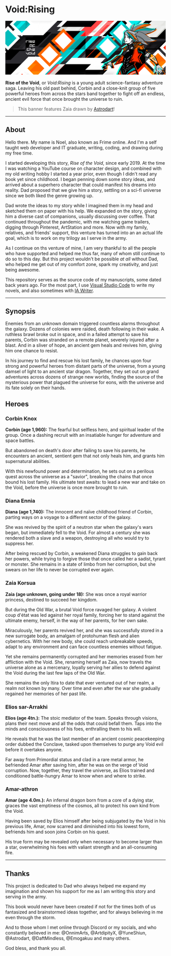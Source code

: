 # Void:Rising

![Void:Rising Banner](https://raw.githubusercontent.com/nxltm/rotv/main/ROTV%20Banner.png)

**Rise of the Void**, or _Void:Rising_ is a young adult science-fantasy adventure saga. Leaving his old past behind, Corbin and a close-knit group of five powerful heroes from across the stars band together to fight off an endless, ancient evil force that once brought the universe to ruin.

> This banner features Zaia drawn by [Astrodart](https://twitter.com/astrodid)!

---

## About

Hello there. My name is Noel, also known as Frime online. And I'm a self taught web developer and IT graduate, writing, coding, and drawing during my free time.

I started developing this story, _Rise of the Void_, since early 2019. At the time I was watching a YouTube course on character design, and combined with my old writing hobby I started a year prior, even though I didn't read any book yet since childhood. I began penning down some story ideas, and arrived about a superhero character that could manifest his dreams into reality. Dad proposed that we give him a story, settling on a sci-fi universe since we both liked the genre growing up.

Dad wrote the ideas to my story while I imagined them in my head and sketched them on paper with his help. We expanded on the story, giving him a diverse cast of companions, usually discussing over coffee. That continued throughout the pandemic, with me watching game trailers, digging through Pinterest, ArtStation and more. Now with my family, relatives, and friends' support, this venture has turned into an an actual life goal, which is to work on my trilogy as I serve in the army.

As I continue on ths venture of mine, I am very thankful to all the people who have supported and helped me thus far, many of whom still continue to do so to this day. But this project wouldn't be possible _at all_ without Dad, who helped me get out of my comfort zone, spark my creativity, and just being awesome.

This repository serves as the source code of my manuscripts, some dated back years ago. For the most part, I use [Visual Studio Code](https://code.visualstudio.com) to write my novels, and also sometimes with [IA Writer](https://ia.net/writer).

---

## Synopsis

Enemies from an unknown domain triggered countless alarms throughout the galaxy. Dozens of colonies were raided, death following in their wake. A ruthless brawl broke out in space, and in a failed attempt to save his parents, Corbin was stranded on a remote planet, severely injured after a blast. And in a sliver of hope, an ancient gem heals and revives him, giving him one chance to resist.

In his journey to find and rescue his lost family, he chances upon four strong and powerful heroes from distant parts of the universe, from a young damsel of light to an ancient star dragon. Together, they set out on grand adventures across dozens of strange new worlds, finding the source of the mysterious power that plagued the universe for eons, with the universe and its fate solely on their hands.

## Heroes

### Corbin Knox

**Corbin (age 1,960):** The fearful but selfless hero, and spiritual leader of the group. Once a dashing recruit with an insatiable hunger for adventure and space battles.

But abandoned on death's door after failing to save his parents, he encounters an ancient, sentient gem that not only heals him, and grants him supernatural abilities.

With this newfound power and determination, he sets out on a perilous quest across the universe as a "savior", breaking the chains that once bound his lost family. His ultimate test awaits: to lead a new war and take on the Void, before the universe is once more brought to ruin.

### Diana Ennia

**Diana (age 1,740):** The innocent and naïve childhood friend of Corbin, parting ways on a voyage to a different sector of the galaxy.

She was revived by the spirit of a neutron star when the galaxy's wars began, but immediately fell to the Void. For almost a century she was rendered both a slave and a weapon, destroying all who would try to suppress her.

After being rescued by Corbin, a weakened Diana struggles to gain back her powers, while trying to forgive those that once called her a sadist, tyrant or monster. She remains in a state of limbo from her corruption, but she swears on her life to never be corrupted ever again.

### Zaia Korsua

**Zaia (age unknown, going under 18):** She was once a royal warrior princess, destined to succeed her kingdom.

But during the Old War, a brutal Void force ravaged her galaxy. A violent coup d'état was led against her royal family, forcing her to stand against the ultimate enemy, herself, in the way of her parents, for her own sake.

Miraculously, her parents revived her, and she was successfully stored in a new surrogate body, an amalgam of protohuman flesh and alien cybernetics. With her new body, she could reach unbreakable speeds, adapt to any environment and can face countless enemies without fatigue.

Yet she remains permanently corrupted and her memories erased from her affliction with the Void. She, renaming herself as Zaia, now travels the universe alone as a mercenary, loyally serving her allies to defend against the Void during the last few laps of the Old War.

She remains the only Itira to date that ever ventured out of her realm, a realm not known by many. Over time and even after the war she gradually regained her memories of her past life.

### Elios sar-Arrakhi

**Elios (age 4tn.):** The stoic mediator of the team. Speaks through visions, plans their next move and all the odds that could befall them. Taps into the minds and consciousness of his foes, enthralling them to his will.

He reveals that he was the last member of an ancient cosmic peacekeeping order dubbed the Conclave, tasked upon themselves to purge any Void evil before it overtakes anyone.

Far away from Primordial status and clad in a rare metal armor, he befriended Amar after saving him, after he was on the verge of Void corruption. Now, together, they travel the universe, as Elios trained and conditioned battle-hungry Amar to know when and where to strike.

### Amar-athron

**Amar (age 4.0m.):** An infernal dragon born from a core of a dying star, graces the vast emptiness of the cosmos, all to protect his own kind from the Void.

Having been saved by Elios himself after being subjugated by the Void in his previous life, Amar, now scarred and diminished into his lowest form, befriends him and soon joins Corbin on his quest.

His true form may be revealed only when necessary to become larger than a star, overwhelming his foes with valiant strength and an all-consuming fire.

---

## Thanks

This project is dedicated to Dad who always helped me expand my imagination and shown his support for me as I am writing this story and serving in the army.

This book would never have been created if not for the times both of us fantasized and brainstormed ideas together, and for always believing in me even through the storm.

And to those whom I met online through Discord or my socials, and who constantly believed in me: @OnnimArts, @ArtdipityX, @YuneShiun, @Astrodart, @DaftMindless, @Emogakuu and many others.

God bless, and thank you all.
